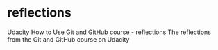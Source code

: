 # reflections
Udacity How to Use Git and GitHub course - reflections
The reflections from the Git and GitHub course on Udacity
